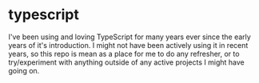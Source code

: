 # typescript
I've been using and loving TypeScript for many years ever since the early years of it's introduction. I might not have been actively using it in recent years, so this repo is mean as a place for me to do any refresher, or to try/experiment with anything outside of any active projects I might have going on.
